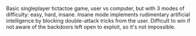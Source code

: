 Basic singleplayer tictactoe game, user vs computer, but with 3 modes of difficulty: easy, hard, insane. Insane mode implements rudimentary artificial intelligence by blocking 
double-attack tricks from the user. Difficult to win if not aware of the backdoors left open to exploit, so it's not impossible.
